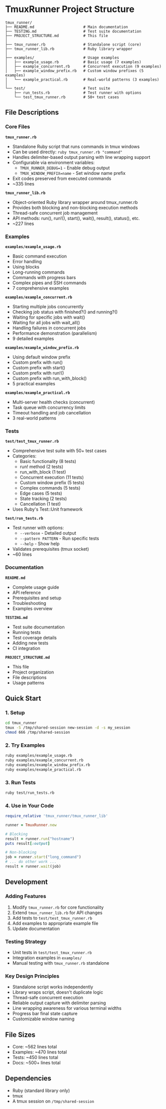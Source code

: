 # TmuxRunner Project Structure

```
tmux_runner/
├── README.md                      # Main documentation
├── TESTING.md                     # Test suite documentation
├── PROJECT_STRUCTURE.md           # This file
│
├── tmux_runner.rb                 # Standalone script (core)
├── tmux_runner_lib.rb             # Ruby library wrapper
│
├── examples/                      # Usage examples
│   ├── example_usage.rb           # Basic usage (7 examples)
│   ├── example_concurrent.rb      # Concurrent execution (9 examples)
│   ├── example_window_prefix.rb   # Custom window prefixes (5 examples)
│   └── example_practical.rb       # Real-world patterns (3 examples)
│
└── test/                          # Test suite
    ├── run_tests.rb               # Test runner with options
    └── test_tmux_runner.rb        # 50+ test cases
```

## File Descriptions

### Core Files

**`tmux_runner.rb`**
- Standalone Ruby script that runs commands in tmux windows
- Can be used directly: `ruby tmux_runner.rb "command"`
- Handles delimiter-based output parsing with line wrapping support
- Configurable via environment variables:
  - `TMUX_RUNNER_DEBUG=1` - Enable debug output
  - `TMUX_WINDOW_PREFIX=name` - Set window name prefix
- Exit codes preserved from executed commands
- ~335 lines

**`tmux_runner_lib.rb`**
- Object-oriented Ruby library wrapper around tmux_runner.rb
- Provides both blocking and non-blocking execution methods
- Thread-safe concurrent job management
- API methods: run(), run!(), start(), wait(), result(), status(), etc.
- ~227 lines

### Examples

**`examples/example_usage.rb`**
- Basic command execution
- Error handling
- Using blocks
- Long-running commands
- Commands with progress bars
- Complex pipes and SSH commands
- 7 comprehensive examples

**`examples/example_concurrent.rb`**
- Starting multiple jobs concurrently
- Checking job status with finished?() and running?()
- Waiting for specific jobs with wait()
- Waiting for all jobs with wait_all()
- Handling failures in concurrent jobs
- Performance demonstration (parallelism)
- 9 detailed examples

**`examples/example_window_prefix.rb`**
- Using default window prefix
- Custom prefix with run()
- Custom prefix with start()
- Custom prefix with run!()
- Custom prefix with run_with_block()
- 5 practical examples

**`examples/example_practical.rb`**
- Multi-server health checks (concurrent)
- Task queue with concurrency limits
- Timeout handling and job cancellation
- 3 real-world patterns

### Tests

**`test/test_tmux_runner.rb`**
- Comprehensive test suite with 50+ test cases
- Categories:
  - Basic functionality (8 tests)
  - run! method (2 tests)
  - run_with_block (1 test)
  - Concurrent execution (11 tests)
  - Custom window prefix (5 tests)
  - Complex commands (5 tests)
  - Edge cases (5 tests)
  - State tracking (2 tests)
  - Cancellation (1 test)
- Uses Ruby's Test::Unit framework

**`test/run_tests.rb`**
- Test runner with options:
  - `--verbose` - Detailed output
  - `--pattern PATTERN` - Run specific tests
  - `--help` - Show help
- Validates prerequisites (tmux socket)
- ~60 lines

### Documentation

**`README.md`**
- Complete usage guide
- API reference
- Prerequisites and setup
- Troubleshooting
- Examples overview

**`TESTING.md`**
- Test suite documentation
- Running tests
- Test coverage details
- Adding new tests
- CI integration

**`PROJECT_STRUCTURE.md`**
- This file
- Project organization
- File descriptions
- Usage patterns

## Quick Start

### 1. Setup
```bash
cd tmux_runner
tmux -S /tmp/shared-session new-session -d -s my_session
chmod 666 /tmp/shared-session
```

### 2. Try Examples
```bash
ruby examples/example_usage.rb
ruby examples/example_concurrent.rb
ruby examples/example_window_prefix.rb
ruby examples/example_practical.rb
```

### 3. Run Tests
```bash
ruby test/run_tests.rb
```

### 4. Use in Your Code
```ruby
require_relative 'tmux_runner/tmux_runner_lib'

runner = TmuxRunner.new

# Blocking
result = runner.run("hostname")
puts result[:output]

# Non-blocking
job = runner.start("long_command")
# ... do other work ...
result = runner.wait(job)
```

## Development

### Adding Features
1. Modify `tmux_runner.rb` for core functionality
2. Extend `tmux_runner_lib.rb` for API changes
3. Add tests to `test/test_tmux_runner.rb`
4. Add examples to appropriate example file
5. Update documentation

### Testing Strategy
- Unit tests in `test/test_tmux_runner.rb`
- Integration examples in `examples/`
- Manual testing with `tmux_runner.rb` standalone

### Key Design Principles
- Standalone script works independently
- Library wraps script, doesn't duplicate logic
- Thread-safe concurrent execution
- Reliable output capture with delimiter parsing
- Line wrapping awareness for various terminal widths
- Progress bar final state capture
- Customizable window naming

## File Sizes
- Core: ~562 lines total
- Examples: ~470 lines total
- Tests: ~450 lines total
- Docs: ~500+ lines total

## Dependencies
- Ruby (standard library only)
- tmux
- A tmux session on `/tmp/shared-session`
